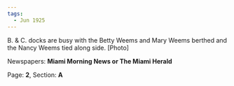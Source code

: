 ```yaml
---  
tags:  
  - Jun 1925  
---  
```

  
B. & C. docks are busy with the Betty Weems and Mary Weems berthed and the Nancy Weems tied along side. [Photo]  
  
Newspapers: **Miami Morning News or The Miami Herald**  
  
Page: **2**, Section: **A** 

